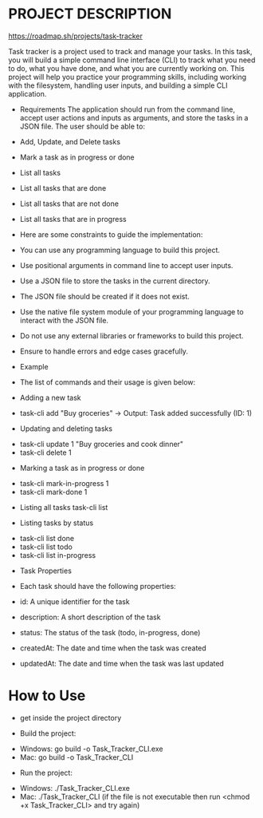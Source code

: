 # PROJECT DESCRIPTION ##

https://roadmap.sh/projects/task-tracker

Task tracker is a project used to track and manage your tasks. In this task, you will build a simple command line interface (CLI) to track what you need to do, what you have done, and what you are currently working on. This project will help you practice your programming skills, including working with the filesystem, handling user inputs, and building a simple CLI application.

- Requirements
The application should run from the command line, accept user actions and inputs as arguments, and store the tasks in a JSON file. The user should be able to:

- Add, Update, and Delete tasks
- Mark a task as in progress or done
- List all tasks
- List all tasks that are done
- List all tasks that are not done
- List all tasks that are in progress
- Here are some constraints to guide the implementation:

- You can use any programming language to build this project.
- Use positional arguments in command line to accept user inputs.
- Use a JSON file to store the tasks in the current directory.
- The JSON file should be created if it does not exist.
- Use the native file system module of your programming language to interact with the JSON file.
- Do not use any external libraries or frameworks to build this project.
- Ensure to handle errors and edge cases gracefully.

* Example
- The list of commands and their usage is given below:

* Adding a new task
- task-cli add "Buy groceries"
-> Output: Task added successfully (ID: 1)

* Updating and deleting tasks
- task-cli update 1 "Buy groceries and cook dinner"
- task-cli delete 1

* Marking a task as in progress or done
- task-cli mark-in-progress 1
- task-cli mark-done 1

* Listing all tasks
task-cli list

* Listing tasks by status
- task-cli list done
- task-cli list todo
- task-cli list in-progress

* Task Properties
- Each task should have the following properties:

- id: A unique identifier for the task
- description: A short description of the task
- status: The status of the task (todo, in-progress, done)
- createdAt: The date and time when the task was created
- updatedAt: The date and time when the task was last updated

# How to Use
* get inside the project directory

* Build the project:
- Windows: go build -o Task_Tracker_CLI.exe
- Mac: go build -o Task_Tracker_CLI

* Run the project:
- Windows: ./Task_Tracker_CLI.exe <command>
- Mac: ./Task_Tracker_CLI <command> (if the file is not executable then run <chmod +x Task_Tracker_CLI> and try again)